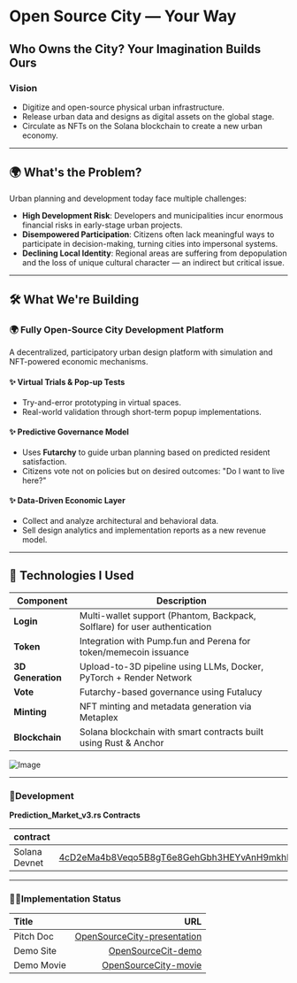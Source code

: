 # Open Source City — Your Way

## Who Owns the City? Your Imagination Builds Ours

### Vision
- Digitize and open-source physical urban infrastructure.
- Release urban data and designs as digital assets on the global stage.
- Circulate as NFTs on the Solana blockchain to create a new urban economy.

---

## 🌍 What's the Problem?

Urban planning and development today face multiple challenges:

- **High Development Risk**: Developers and municipalities incur enormous financial risks in early-stage urban projects.
- **Disempowered Participation**: Citizens often lack meaningful ways to participate in decision-making, turning cities into impersonal systems.
- **Declining Local Identity**: Regional areas are suffering from depopulation and the loss of unique cultural character — an indirect but critical issue.

---

## 🛠️ What We're Building

### 🌍 Fully Open-Source City Development Platform

A decentralized, participatory urban design platform with simulation and NFT-powered economic mechanisms.

#### ✨ Virtual Trials & Pop-up Tests
- Try-and-error prototyping in virtual spaces.
- Real-world validation through short-term popup implementations.

#### ✨ Predictive Governance Model
- Uses **Futarchy**  to guide urban planning based on predicted resident satisfaction.
- Citizens vote not on policies but on desired outcomes: "Do I want to live here?"

#### ✨ Data-Driven Economic Layer
- Collect and analyze architectural and behavioral data.
- Sell design analytics and implementation reports as a new revenue model.

---

## 🔧 Technologies I Used

| Component        | Description                                                                 |
|------------------|-----------------------------------------------------------------------------|
| **Login**        | Multi-wallet support (Phantom, Backpack, Solflare) for user authentication |
| **Token**        | Integration with Pump.fun and Perena for token/memecoin issuance            |
| **3D Generation**| Upload-to-3D pipeline using LLMs, Docker, PyTorch + Render Network          |
| **Vote**         | Futarchy-based governance using Futalucy                                    |
| **Minting**      | NFT minting and metadata generation via Metaplex                            |
| **Blockchain**   | Solana blockchain with smart contracts built using Rust & Anchor            |

![Image](https://github.com/user-attachments/assets/d3387dcc-75b5-4c29-97aa-6962af256562)

---

### 🚀Development

**Prediction_Market_v3.rs Contracts**

| contract                   |                                                                                                                   contract address |
| :------------------------- | ---------------------------------------------------------------------------------------------------------------------------------: |
| Solana Devnet    | [4cD2eMa4b8Veqo5B8gT6e8GehGbh3HEYvAnH9mkhRATmCgE7AkATDJkeisn9GausgKwedHdjT45mooSb6Yt1bp9t](https://explorer.solana.com/tx/4cD2eMa4b8Veqo5B8gT6e8GehGbh3HEYvAnH9mkhRATmCgE7AkATDJkeisn9GausgKwedHdjT45mooSb6Yt1bp9t?cluster=devnet)|


---

### 👨‍💻Implementation Status

| Title          |                                                              URL |
| :------------- | ---------------------------------------------------------------: |
| Pitch Doc    |   [OpenSourceCity-presentation](https://www.canva.com/design/DAGmcmGiJOw/rsN_pSKuStKqXZcfuhpxPg/view?utm_content=DAGmcmGiJOw&utm_campaign=designshare&utm_medium=link2&utm_source=uniquelinks&utlId=h7cd825313f) |
| Demo Site     |                                 [OpenSourceCit-demo](https://opensourcecity.xyz/)| 
| Demo Movie      |                                      [OpenSourceCity-movie](https://youtu.be/agQj5_Lpucc)|



